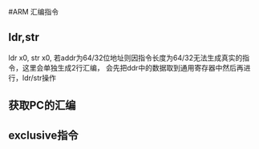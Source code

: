 #ARM 汇编指令

## ldr,str
ldr x0, <addr>
str x0, <addr>
若addr为64/32位地址则因指令长度为64/32无法生成真实的指令，这里会单独生成2行汇编，
会先把ddr中的数据取到通用寄存器中然后再进行，ldr/str操作

## 获取PC的汇编

## exclusive指令

